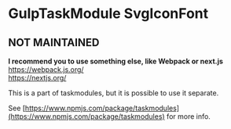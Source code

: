 # GulpTaskModule SvgIconFont

## NOT MAINTAINED
**I recommend you to use something else, like Webpack or next.js**  
https://webpack.js.org/  
https://nextjs.org/  

This is a part of taskmodules, but it is possible to use it separate.

See [https://www.npmjs.com/package/taskmodules](https://www.npmjs.com/package/taskmodules) for more info.